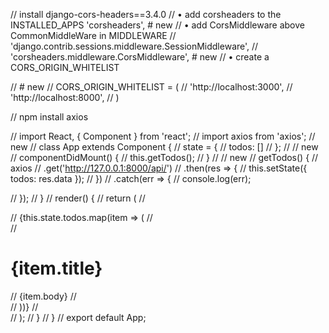 // install django-cors-headers==3.4.0
// • add corsheaders to the INSTALLED_APPS 'corsheaders', # new
// • add CorsMiddleware above CommonMiddleWare in MIDDLEWARE
// 'django.contrib.sessions.middleware.SessionMiddleware',
// 'corsheaders.middleware.CorsMiddleware', # new
// • create a CORS_ORIGIN_WHITELIST

// # new
// CORS_ORIGIN_WHITELIST = (
// 'http://localhost:3000',
// 'http://localhost:8000',
// )

// npm install axios

// import React, { Component } from 'react';
// import axios from 'axios'; // new
// class App extends Component {
// state = {
// todos: []
// };
// // new
// componentDidMount() {
// this.getTodos();
// }
// // new
// getTodos() {
// axios
// .get('http://127.0.0.1:8000/api/')
// .then(res => {
// this.setState({ todos: res.data });
// })
// .catch(err => {
// console.log(err);

// });
// }
// render() {
// return (
// <div>
// {this.state.todos.map(item => (
// <div key={item.id}>
// <h1>{item.title}</h1>
// <span>{item.body}</span>
// </div>
// ))}
// </div>
// );
// }
// }
// export default App;
